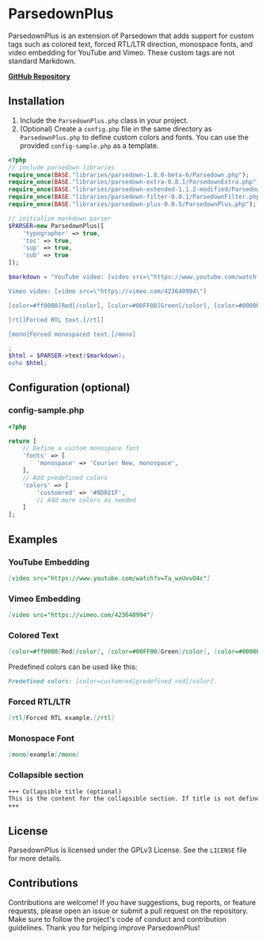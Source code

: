 # ParsedownPlus

ParsedownPlus is an extension of Parsedown that adds support for custom tags such as colored text, forced RTL/LTR direction, monospace fonts, and video embedding for YouTube and Vimeo. These custom tags are not standard Markdown.

**[GitHub Repository](https://github.com/leomoon-studios/ParsedownPlus)**

## Installation

1. Include the `ParsedownPlus.php` class in your project.
2. (Optional) Create a `config.php` file in the same directory as `ParsedownPlus.php` to define custom colors and fonts. You can use the provided `config-sample.php` as a template.

```php
<?php
// include parsedown libraries
require_once(BASE."libraries/parsedown-1.8.0-beta-6/Parsedown.php");
require_once(BASE."libraries/parsedown-extra-0.8.1/ParsedownExtra.php");
require_once(BASE."libraries/parsedown-extended-1.1.2-modified/ParsedownExtended.php");
require_once(BASE."libraries/parsedown-filter-0.0.1/ParsedownFilter.php");
require_once(BASE."libraries/parsedown-plus-0.0.5/ParsedownPlus.php");

// initialize markdown parser
$PARSER=new ParsedownPlus([
	'typographer' => true,
	'toc' => true,
	'sup' => true,
	'sub' => true
]);

$markdown = "YouTube video: [video src=\"https://www.youtube.com/watch?v=Ta_wxUvvO4c\"]

Vimeo video: [video src=\"https://vimeo.com/423640994\"]

[color=#ff0000]Red[/color], [color=#00FF00]Green[/color], [color=#0000FF]Blue[/color]

[rtl]Forced RTL text.[/rtl]

[mono]Forced monospaced text.[/mono]

;
$html = $PARSER->text($markdown);
echo $html;
```

## Configuration (optional)

### config-sample.php

```php
<?php

return [
    // Define a custom monospace font
    'fonts' => [
        'monospace' => 'Courier New, monospace',
    ],
    // Add predefined colors
    'colors' => [
        'customred' => '#8D021F',
        // Add more colors as needed
    ]
];
```

## Examples

### YouTube Embedding

```markdown
[video src="https://www.youtube.com/watch?v=Ta_wxUvvO4c"]
```

### Vimeo Embedding

```markdown
[video src="https://vimeo.com/423640994"]
```

### Colored Text

```markdown
[color=#ff0000]Red[/color], [color=#00FF00]Green[/color], [color=#0000FF]Blue[/color]
```

Predefined colors can be used like this:

```markdown
Predefined colors: [color=customred]predefined red[/color].
```

### Forced RTL/LTR

```markdown
[rtl]Forced RTL example.[/rtl]
```

### Monospace Font

```markdown
[mono]example[/mono]
```

### Collapsible section
```markdown
+++ Collapsible title (optional)
This is the content for the collapsible section. If title is not defined, it will default to: `Click to expand`
+++
```

## License

ParsedownPlus is licensed under the GPLv3 License. See the `LICENSE` file for more details.

## Contributions
Contributions are welcome! If you have suggestions, bug reports, or feature requests, please open an issue or submit a pull request on the repository. Make sure to follow the project's code of conduct and contribution guidelines. Thank you for helping improve ParsedownPlus!
